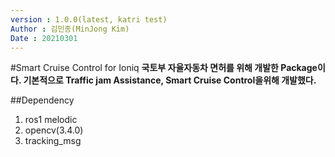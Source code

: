 ```yaml
---
version : 1.0.0(latest, katri test)
Author : 김민종(MinJong Kim)
Date : 20210301
---
```

#Smart Cruise Control for Ioniq
**국토부 자율자동차 면허를 위해 개발한 Package이다. 기본적으로 Traffic jam Assistance, Smart Cruise Control을위해 개발했다.**

##Dependency
1. ros1 melodic
2. opencv(3.4.0)
3. tracking_msg